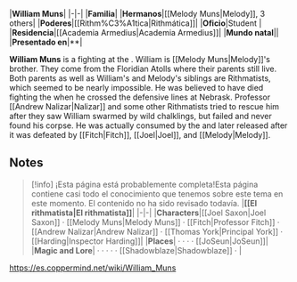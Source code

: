|**William Muns**|
|-|-|
|**Familia**|
|**Hermanos**|[[Melody Muns\|Melody]], 3 others|
|**Poderes**|[[Rithm%C3%A1tica\|Rithmática]]|
|**Oficio**|Student |
|**Residencia**|[[Academia Armedius\|Academia Armedius]]|
|**Mundo natal**||
|**Presentado en**|**|

**William Muns** is a  fighting at the .
William is [[Melody Muns\|Melody]]'s brother. They come from the Floridian Atolls where their parents still live. Both parents as well as William's and Melody's siblings are Rithmatists, which seemed to be nearly impossible.
He was believed to have died fighting the  when he crossed the defensive lines at Nebrask. Professor [[Andrew Nalizar\|Nalizar]] and some other Rithmatists tried to rescue him after they saw William swarmed by wild chalklings, but failed and never found his corpse.
He was actually consumed by the  and later released after it was defeated by [[Fitch\|Fitch]], [[Joel\|Joel]], and [[Melody\|Melody]].

## Notes

> [!info] ¡Esta página está probablemente completa!Esta página contiene casi todo el conocimiento que tenemos sobre este tema en este momento.
El contenido no ha sido revisado todavía.
|**[[El rithmatista\|El rithmatista]]**|
|-|-|
|**Characters**|[[Joel Saxon\|Joel Saxon]] · [[Melody Muns\|Melody Muns]] · [[Fitch\|Professor Fitch]] · [[Andrew Nalizar\|Andrew Nalizar]] · [[Thomas York\|Principal York]] · [[Harding\|Inspector Harding]]|
|**Places**| ·  ·  ·  · [[JoSeun\|JoSeun]]|
|**Magic and Lore**| ·  ·  ·  ·  · [[Shadowblaze\|Shadowblaze]] · |



https://es.coppermind.net/wiki/William_Muns